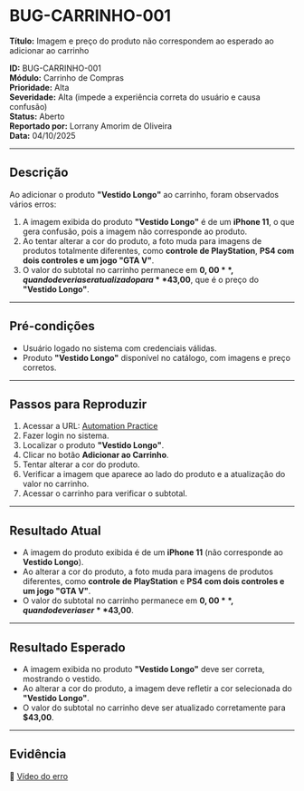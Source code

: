# BUG-CARRINHO-001

**Título:** Imagem e preço do produto não correspondem ao esperado ao adicionar ao carrinho

**ID:** BUG-CARRINHO-001  
**Módulo:** Carrinho de Compras  
**Prioridade:** Alta  
**Severidade:** Alta (impede a experiência correta do usuário e causa confusão)  
**Status:** Aberto  
**Reportado por:** Lorrany Amorim de Oliveira  
**Data:** 04/10/2025  

---

## Descrição
Ao adicionar o produto **"Vestido Longo"** ao carrinho, foram observados vários erros:
1. A imagem exibida do produto **"Vestido Longo"** é de um **iPhone 11**, o que gera confusão, pois a imagem não corresponde ao produto.
2. Ao tentar alterar a cor do produto, a foto muda para imagens de produtos totalmente diferentes, como **controle de PlayStation**, **PS4 com dois controles e um jogo "GTA V"**.
3. O valor do subtotal no carrinho permanece em **$0,00**, quando deveria ser atualizado para **$43,00**, que é o preço do **"Vestido Longo"**.

---

## Pré-condições
- Usuário logado no sistema com credenciais válidas.  
- Produto **"Vestido Longo"** disponível no catálogo, com imagens e preço corretos.  

---

## Passos para Reproduzir
1. Acessar a URL: [Automation Practice](https://www.automationpratice.com.br/)  
2. Fazer login no sistema.  
3. Localizar o produto **"Vestido Longo"**.  
4. Clicar no botão **Adicionar ao Carrinho**.  
5. Tentar alterar a cor do produto.  
6. Verificar a imagem que aparece ao lado do produto e a atualização do valor no carrinho.  
7. Acessar o carrinho para verificar o subtotal.

---

## Resultado Atual
- A imagem do produto exibida é de um **iPhone 11** (não corresponde ao **Vestido Longo**).  
- Ao alterar a cor do produto, a foto muda para imagens de produtos diferentes, como **controle de PlayStation** e **PS4 com dois controles e um jogo "GTA V"**.  
- O valor do subtotal no carrinho permanece em **$0,00**, quando deveria ser **$43,00**.  

---

## Resultado Esperado
- A imagem exibida no produto **"Vestido Longo"** deve ser correta, mostrando o vestido.  
- Ao alterar a cor do produto, a imagem deve refletir a cor selecionada do **"Vestido Longo"**.  
- O valor do subtotal no carrinho deve ser atualizado corretamente para **$43,00**.

---

## Evidência  
📎 [Vídeo do erro](https://drive.google.com/file/d/1N1YQh7nKJtj_fp-IBnukKJm95jx_PYy5/view?usp=sharing)  
